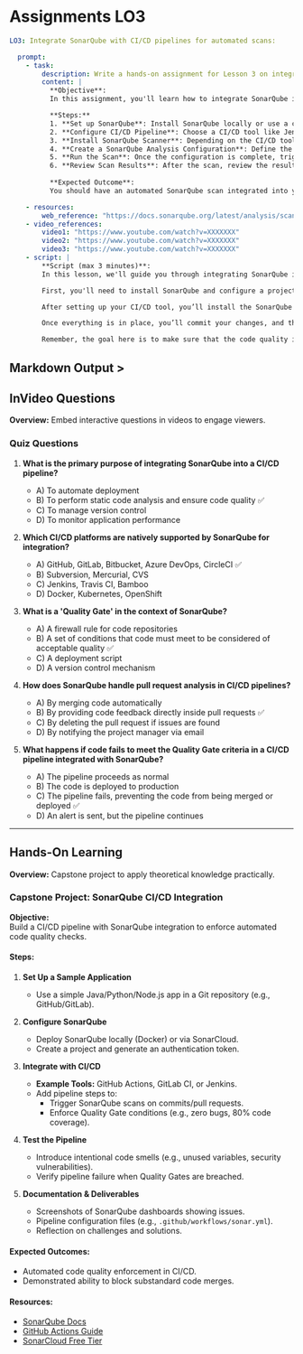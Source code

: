 # Assignments LO3  

```yaml
LO3: Integrate SonarQube with CI/CD pipelines for automated scans:

  prompt:
    - task: 
        description: Write a hands-on assignment for Lesson 3 on integrating SonarQube with CI/CD pipelines for automated scans.
        content: |
          **Objective**: 
          In this assignment, you'll learn how to integrate SonarQube into a CI/CD pipeline to perform automated scans on your codebase. The goal is to ensure code quality and security are continuously monitored in your development lifecycle.

          **Steps:**
          1. **Set up SonarQube**: Install SonarQube locally or use a cloud-based version. Create a SonarQube project for your code repository.
          2. **Configure CI/CD Pipeline**: Choose a CI/CD tool like Jenkins, GitLab CI, or GitHub Actions. You'll be configuring the pipeline to run SonarQube scans on every commit.
          3. **Install SonarQube Scanner**: Depending on the CI/CD tool you're using, install the appropriate SonarQube Scanner (e.g., `sonar-scanner-cli` for Jenkins).
          4. **Create a SonarQube Analysis Configuration**: Define the analysis properties (e.g., project key, source directory) in a `sonar-project.properties` file or in the CI/CD pipeline configuration.
          5. **Run the Scan**: Once the configuration is complete, trigger a commit and observe how the SonarQube scan runs automatically on the pipeline.
          6. **Review Scan Results**: After the scan, review the results in the SonarQube dashboard for code quality, security vulnerabilities, and code smells.
          
          **Expected Outcome**:
          You should have an automated SonarQube scan integrated into your CI/CD pipeline that runs with each new commit, and you should be able to view the results on SonarQube.

    - resources: 
        web_reference: "https://docs.sonarqube.org/latest/analysis/scan/sonarscanner/"
    - video_references: 
        video1: "https://www.youtube.com/watch?v=XXXXXXX" 
        video2: "https://www.youtube.com/watch?v=XXXXXXX" 
        video3: "https://www.youtube.com/watch?v=XXXXXXX"
    - script: |
        **Script (max 3 minutes)**:
        In this lesson, we'll guide you through integrating SonarQube into a CI/CD pipeline for automated code quality scans. SonarQube is a powerful tool that can analyze your codebase and provide insights on quality and security. In this practical assignment, we'll be setting up SonarQube to scan your code every time new changes are pushed to your repository.

        First, you'll need to install SonarQube and configure a project in it. Once that's set up, you'll move on to your CI/CD pipeline. For this tutorial, we’ll use GitHub Actions as an example, but this process can easily be adapted to other tools like Jenkins or GitLab CI.

        After setting up your CI/CD tool, you’ll install the SonarQube Scanner. This tool allows SonarQube to analyze your project’s code every time a commit is made. You’ll create a configuration file, typically named `sonar-project.properties`, where you define settings like the project key and source directory. 

        Once everything is in place, you’ll commit your changes, and the CI/CD pipeline will trigger the SonarQube scan automatically. In the end, you can go to your SonarQube dashboard to review the scan results and see any issues that might need attention.

        Remember, the goal here is to make sure that the code quality is continuously monitored and improved in an automated way. Happy coding, and be sure to check out the full documentation linked below for more details.

```

## Markdown Output >

## InVideo Questions  
**Overview:** Embed interactive questions in videos to engage viewers.  

### Quiz Questions  
1. **What is the primary purpose of integrating SonarQube into a CI/CD pipeline?**  
   - A) To automate deployment  
   - B) To perform static code analysis and ensure code quality ✅  
   - C) To manage version control  
   - D) To monitor application performance  

2. **Which CI/CD platforms are natively supported by SonarQube for integration?**  
   - A) GitHub, GitLab, Bitbucket, Azure DevOps, CircleCI ✅  
   - B) Subversion, Mercurial, CVS  
   - C) Jenkins, Travis CI, Bamboo  
   - D) Docker, Kubernetes, OpenShift  

3. **What is a 'Quality Gate' in the context of SonarQube?**  
   - A) A firewall rule for code repositories  
   - B) A set of conditions that code must meet to be considered of acceptable quality ✅  
   - C) A deployment script  
   - D) A version control mechanism  

4. **How does SonarQube handle pull request analysis in CI/CD pipelines?**  
   - A) By merging code automatically  
   - B) By providing code feedback directly inside pull requests ✅  
   - C) By deleting the pull request if issues are found  
   - D) By notifying the project manager via email  

5. **What happens if code fails to meet the Quality Gate criteria in a CI/CD pipeline integrated with SonarQube?**  
   - A) The pipeline proceeds as normal  
   - B) The code is deployed to production  
   - C) The pipeline fails, preventing the code from being merged or deployed ✅  
   - D) An alert is sent, but the pipeline continues  

---

## Hands-On Learning  
**Overview:** Capstone project to apply theoretical knowledge practically.  

### Capstone Project: **SonarQube CI/CD Integration**  
**Objective:**  
Build a CI/CD pipeline with SonarQube integration to enforce automated code quality checks.  

#### Steps:  
1. **Set Up a Sample Application**  
   - Use a simple Java/Python/Node.js app in a Git repository (e.g., GitHub/GitLab).  

2. **Configure SonarQube**  
   - Deploy SonarQube locally (Docker) or via SonarCloud.  
   - Create a project and generate an authentication token.  

3. **Integrate with CI/CD**  
   - **Example Tools:** GitHub Actions, GitLab CI, or Jenkins.  
   - Add pipeline steps to:  
     - Trigger SonarQube scans on commits/pull requests.  
     - Enforce Quality Gate conditions (e.g., zero bugs, 80% code coverage).  

4. **Test the Pipeline**  
   - Introduce intentional code smells (e.g., unused variables, security vulnerabilities).  
   - Verify pipeline failure when Quality Gates are breached.  

5. **Documentation & Deliverables**  
   - Screenshots of SonarQube dashboards showing issues.  
   - Pipeline configuration files (e.g., `.github/workflows/sonar.yml`).  
   - Reflection on challenges and solutions.  

#### Expected Outcomes:  
- Automated code quality enforcement in CI/CD.  
- Demonstrated ability to block substandard code merges.  

#### Resources:  
- [SonarQube Docs](https://docs.sonarqube.org/)  
- [GitHub Actions Guide](https://docs.github.com/en/actions)  
- [SonarCloud Free Tier](https://sonarcloud.io/)  